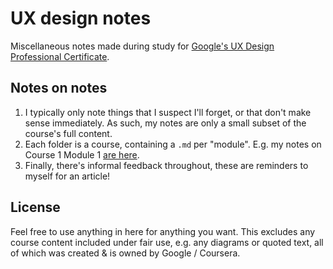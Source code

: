 # UX design notes

Miscellaneous notes made during study for [Google's UX Design Professional Certificate](https://www.coursera.org/google-certificates/ux-design-certificate).

## Notes on notes

1. I typically only note things that I suspect I'll forget, or that don't make sense immediately. As such, my notes are only a small subset of the course's full content.
2. Each folder is a course, containing a `.md` per "module". E.g. my notes on Course 1 Module 1 [are here](/1%20Foundations%20of%20User%20Experience%20Design/1%20Introducing%20user%20experience%20design.md).
3. Finally, there's informal feedback throughout, these are reminders to myself for an article!

## License

Feel free to use anything in here for anything you want. This excludes any course content included under fair use, e.g. any diagrams or quoted text, all of which was created & is owned by Google / Coursera.
